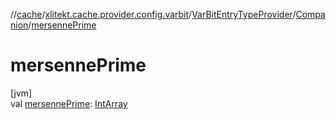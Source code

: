 //[cache](../../../../index.md)/[xlitekt.cache.provider.config.varbit](../../index.md)/[VarBitEntryTypeProvider](../index.md)/[Companion](index.md)/[mersennePrime](mersenne-prime.md)

# mersennePrime

[jvm]\
val [mersennePrime](mersenne-prime.md): [IntArray](https://kotlinlang.org/api/latest/jvm/stdlib/kotlin/-int-array/index.html)
